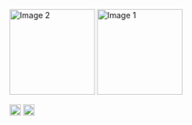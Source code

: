 <p float="left">
  <img src="https://github-readme-stats.vercel.app/api?username=alice3e&show_icons=true&theme=default" alt="Image 2" height="150px">
  <img src="https://myreadme.vercel.app/api/embed/alice3e?panels=toprepositories,toplanguages,commitgraph" alt="Image 1" height="150px">
</p>


<p float="left">
    <img src="https://komarev.com/ghpvc/?username=alice3e&color=red" alt="watching_count" height="20px"/>
    <img alt="followers" title="Follow me on Github" src="https://img.shields.io/github/followers/alice3e?color=236ad3&style=for-the-badge&logo=github&label=Follow" height="20px"/>
</p>
